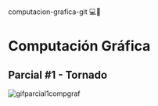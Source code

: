 computacion-grafica-git 💻🎨

# Computación Gráfica

## Parcial #1 - Tornado

![gifparcial1compgraf](https://github.com/user-attachments/assets/c9fc368b-4dc7-4cdd-ba16-d0db656fd2fa)
